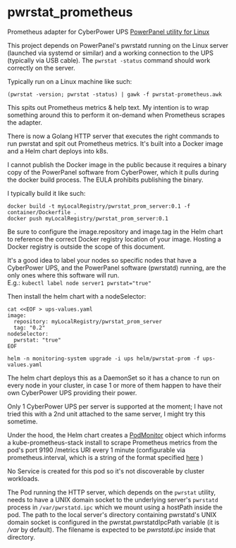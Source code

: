 # pwrstat_prometheus
Prometheus adapter for CyberPower UPS [PowerPanel utility for Linux](https://www.cyberpowersystems.com/product/software/power-panel-personal/powerpanel-for-linux/)

This project depends on PowerPanel's pwrstatd running on the Linux server (launched via systemd or similar) and a working
connection to the UPS (typically via USB cable).  The `pwrstat -status` command should work correctly on the server.

Typically run on a Linux machine like such:  

```
(pwrstat -version; pwrstat -status) | gawk -f pwrstat-prometheus.awk
```

This spits out Prometheus metrics & help text.  My intention is to wrap something around this to perform it on-demand when Prometheus scrapes the adapter.

There is now a Golang HTTP server that executes the right commands to run pwrstat and spit out Prometheus metrics.  It's built into a Docker image and a Helm chart deploys into k8s.

I cannot publish the Docker image in the public because it requires a binary copy of the PowerPanel software from CyberPower, which it pulls during the docker build process.  The EULA prohibits publishing the binary.

I typically build it like such:  
```
docker build -t myLocalRegistry/pwrstat_prom_server:0.1 -f container/Dockerfile .
docker push myLocalRegistry/pwrstat_prom_server:0.1
```

Be sure to configure the image.repository and image.tag in the Helm chart to reference the correct Docker registry location of your image.  Hosting a Docker registry is outside the scope of this document.

It's a good idea to label your nodes so specific nodes that have a CyberPower UPS, and the PowerPanel software (pwrstatd) running, are the only ones where this software will run.  
E.g.: `kubectl label node server1 pwrstat="true"`

Then install the helm chart with a nodeSelector:

```
cat <<EOF > ups-values.yaml
image:
  repository: myLocalRegistry/pwrstat_prom_server
  tag: "0.2"
nodeSelector:
  pwrstat: "true"
EOF

helm -n monitoring-system upgrade -i ups helm/pwrstat-prom -f ups-values.yaml
```

The helm chart deploys this as a DaemonSet so it has a chance to run on every node in your cluster, in case 1 or more of them happen to have their own CyberPower UPS providing their power.

Only 1 CyberPower UPS per server is supported at the moment; I have not tried this with a 2nd unit attached to the same server, I might try this sometime.

Under the hood, the Helm chart creates a [PodMonitor](https://github.com/prometheus-operator/prometheus-operator/blob/main/Documentation/api.md#monitoring.coreos.com/v1.PodMonitor)
object which informs a kube-prometheus-stack install to scrape Prometheus metrics from the pod's port 9190 /metrics URI
every 1 minute (configurable via prometheus.interval, which is a string of the format specified
[here](https://github.com/prometheus-operator/prometheus-operator/blob/main/Documentation/api.md#monitoring.coreos.com/v1.Duration) )

No Service is created for this pod so it's not discoverable by cluster workloads.

The Pod running the HTTP server, which depends on the `pwrstat` utility, needs to have a UNIX domain socket to the underlying
server's `pwrstatd` process in `/var/pwrstatd.ipc` which we mount using a hostPath inside the pod.  The path to the local
server's directory containing pwrstatd's UNIX domain socket is configured in the pwrstat.pwrstatdIpcPath variable (it is
*/var* by default).  The filename is expected to be *pwrstatd.ipc* inside that directory.
